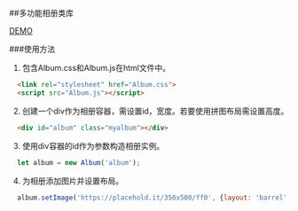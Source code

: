 ##多功能相册类库

[DEMO](http://object101.github.io/IFE/task51/demo/index.html)

###使用方法

1. 包含Album.css和Album.js在html文件中。
~~~html
  <link rel="stylesheet" href="Album.css">
  <script src="Album.js"></script>
~~~

2. 创建一个div作为相册容器，需设置id，宽度。若要使用拼图布局需设置高度。
~~~html
  <div id="album" class="myalbum"></div>
~~~

3. 使用div容器的id作为参数构造相册实例。
~~~javascript
  let album = new Album('album');
~~~

4. 为相册添加图片并设置布局。
~~~javascript
  album.setImage('https://placehold.it/350x500/ff0', {layout: 'barrel', baseHeight: 300});
~~~
